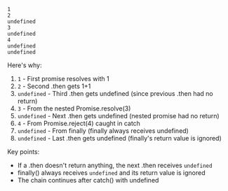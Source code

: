 ```
1
2
undefined
3
undefined
4
undefined
undefined
```

Here's why:

1. `1` - First promise resolves with 1
2. `2` - Second .then gets 1+1
3. `undefined` - Third .then gets undefined (since previous .then had no return)
4. `3` - From the nested Promise.resolve(3)
5. `undefined` - Next .then gets undefined (nested promise had no return)
6. `4` - From Promise.reject(4) caught in catch
7. `undefined` - From finally (finally always receives undefined)
8. `undefined` - Last .then gets undefined (finally's return value is ignored)

Key points:

- If a .then doesn't return anything, the next .then receives `undefined`
- finally() always receives `undefined` and its return value is ignored
- The chain continues after catch() with undefined
